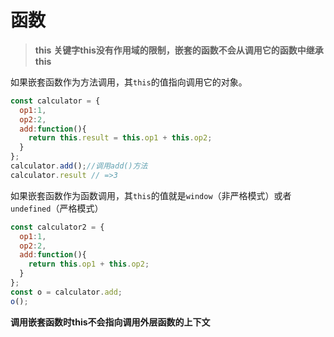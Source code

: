# 函数

> **this** **关键字this没有作用域的限制，嵌套的函数不会从调用它的函数中继承this**

如果嵌套函数作为方法调用，其`this`的值指向调用它的对象。

```js
const calculator = {
  op1:1,
  op2:2,
  add:function(){
    return this.result = this.op1 + this.op2;
  }
};
calculator.add();//调用add()方法
calculator.result // =>3
```

如果嵌套函数作为函数调用，其`this`的值就是`window`（非严格模式）或者`undefined`（严格模式）

```js
const calculator2 = {
  op1:1,
  op2:2,
  add:function(){
    return this.op1 + this.op2;
  }
};
const o = calculator.add;
o();
```


**调用嵌套函数时this不会指向调用外层函数的上下文**
